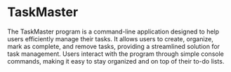 ﻿# TaskMaster
The TaskMaster program is a command-line application designed to help users efficiently manage their tasks. It allows users to create, organize, mark as complete, and remove tasks, providing a streamlined solution for task management. Users interact with the program through simple console commands, making it easy to stay organized and on top of their to-do lists.
